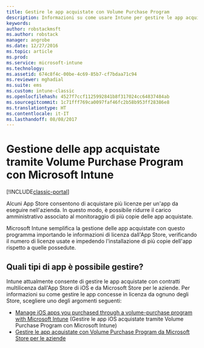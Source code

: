 ```yaml
---
title: Gestire le app acquistate con Volume Purchase Program
description: Informazioni su come usare Intune per gestire le app acquistate tramite Volume Purchase Program dall'App Store.
keywords: 
author: robstackmsft
ms.author: robstack
manager: angrobe
ms.date: 12/27/2016
ms.topic: article
ms.prod: 
ms.service: microsoft-intune
ms.technology: 
ms.assetid: 674c8f4c-00be-4c69-85b7-cf7bdaa71c94
ms.reviewer: mghadial
ms.suite: ems
ms.custom: intune-classic
ms.openlocfilehash: 4527f7ccf1125992841b8f317024cc64837484ab
ms.sourcegitcommit: 1c71fff769ca0097faf46fc2b58b953ff28386e8
ms.translationtype: HT
ms.contentlocale: it-IT
ms.lasthandoff: 08/08/2017
---
```

# <a name="manage-volume-purchased-apps-using-microsoft-intune"></a>Gestione delle app acquistate tramite Volume Purchase Program con Microsoft Intune

[!INCLUDE[classic-portal](../includes/classic-portal.md)]

Alcuni App Store consentono di acquistare più licenze per un'app da eseguire nell'azienda. In questo modo, è possibile ridurre il carico amministrativo associato al monitoraggio di più copie delle app acquistate.

Microsoft Intune semplifica la gestione delle app acquistate con questo programma importando le informazioni di licenza dall'App Store, verificando il numero di licenze usate e impedendo l'installazione di più copie dell'app rispetto a quelle possedute.

## <a name="which-types-of-apps-can-you-manage"></a>Quali tipi di app è possibile gestire?

Intune attualmente consente di gestire le app acquistate con contratti multilicenza dall'App Store di iOS e da Microsoft Store per le aziende.
Per informazioni su come gestire le app concesse in licenza da ognuno degli Store, scegliere uno degli argomenti seguenti:

- [Manage iOS apps you purchased through a volume-purchase program with Microsoft Intune](manage-ios-apps-you-purchased-through-a-volume-purchase-program-with-microsoft-intune.md) (Gestire le app iOS acquistate tramite Volume Purchase Program con Microsoft Intune)
- [Gestire le app acquistate con Volume Purchase Program da Microsoft Store per le aziende](manage-apps-you-purchased-from-the-windows-store-for-business-with-microsoft-intune.md)
